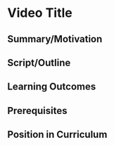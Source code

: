 # Video Title

## Summary/Motivation

## Script/Outline

## Learning Outcomes

## Prerequisites

## Position in Curriculum
